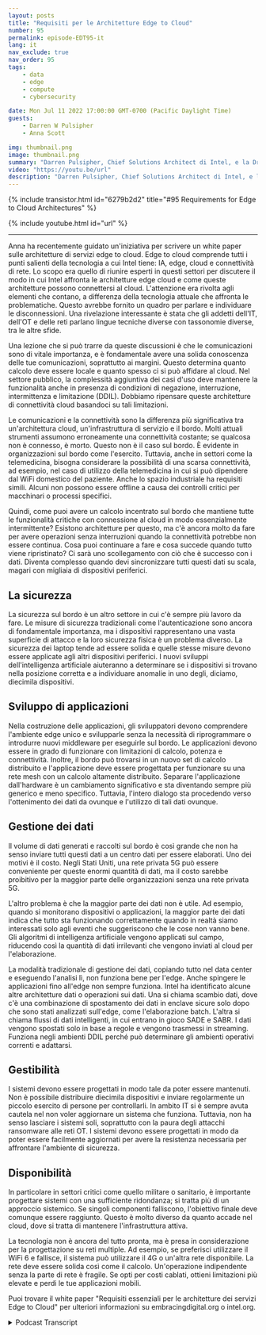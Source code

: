 ```yaml
---
layout: posts
title: "Requisiti per le Architetture Edge to Cloud"
number: 95
permalink: episode-EDT95-it
lang: it
nav_exclude: true
nav_order: 95
tags:
    - data
    - edge
    - compute
    - cybersecurity

date: Mon Jul 11 2022 17:00:00 GMT-0700 (Pacific Daylight Time)
guests:
    - Darren W Pulsipher
    - Anna Scott

img: thumbnail.png
image: thumbnail.png
summary: "Darren Pulsipher, Chief Solutions Architect di Intel, e la Dr. Anna Scott, Chief Edge Architect del settore pubblico, discutono i requisiti essenziali per le architetture di servizi edge to cloud."
video: "https://youtu.be/url"
description: "Darren Pulsipher, Chief Solutions Architect di Intel, e la Dr. Anna Scott, Chief Edge Architect del settore pubblico, discutono i requisiti essenziali per le architetture di servizi edge to cloud."
---
```


<div>
{% include transistor.html id="6279b2d2" title="#95 Requirements for Edge to Cloud Architectures" %}

{% include youtube.html id="url" %}
</div>

---

Anna ha recentemente guidato un'iniziativa per scrivere un white paper sulle architetture di servizi edge to cloud. Edge to cloud comprende tutti i punti salienti della tecnologia a cui Intel tiene: IA, edge, cloud e connettività di rete. Lo scopo era quello di riunire esperti in questi settori per discutere il modo in cui Intel affronta le architetture edge cloud e come queste architetture possono connettersi al cloud. L'attenzione era rivolta agli elementi che contano, a differenza della tecnologia attuale che affronta le problematiche. Questo avrebbe fornito un quadro per parlare e individuare le disconnessioni. Una rivelazione interessante è stata che gli addetti dell'IT, dell'OT e delle reti parlano lingue tecniche diverse con tassonomie diverse, tra le altre sfide.

Una lezione che si può trarre da queste discussioni è che le comunicazioni sono di vitale importanza, e è fondamentale avere una solida conoscenza delle tue comunicazioni, soprattutto ai margini. Questo determina quanto calcolo deve essere locale e quanto spesso ci si può affidare al cloud. Nel settore pubblico, la complessità aggiuntiva dei casi d'uso deve mantenere la funzionalità anche in presenza di condizioni di negazione, interruzione, intermittenza e limitazione (DDIL). Dobbiamo ripensare queste architetture di connettività cloud basandoci su tali limitazioni.

Le comunicazioni e la connettività sono la differenza più significativa tra un'architettura cloud, un'infrastruttura di servizio e il bordo. Molti attuali strumenti assumono erroneamente una connettività costante; se qualcosa non è connesso, è morto. Questo non è il caso sul bordo. È evidente in organizzazioni sul bordo come l'esercito. Tuttavia, anche in settori come la telemedicina, bisogna considerare la possibilità di una scarsa connettività, ad esempio, nel caso di utilizzo della telemedicina in cui si può dipendere dal WiFi domestico del paziente. Anche lo spazio industriale ha requisiti simili. Alcuni non possono essere offline a causa dei controlli critici per macchinari o processi specifici.

Quindi, come puoi avere un calcolo incentrato sul bordo che mantiene tutte le funzionalità critiche con connessione al cloud in modo essenzialmente intermittente? Esistono architetture per questo, ma c'è ancora molto da fare per avere operazioni senza interruzioni quando la connettività potrebbe non essere continua. Cosa puoi continuare a fare e cosa succede quando tutto viene ripristinato? Ci sarà uno scollegamento con ciò che è successo con i dati. Diventa complesso quando devi sincronizzare tutti questi dati su scala, magari con migliaia di dispositivi periferici.

## La sicurezza

La sicurezza sul bordo è un altro settore in cui c'è sempre più lavoro da fare. Le misure di sicurezza tradizionali come l'autenticazione sono ancora di fondamentale importanza, ma i dispositivi rappresentano una vasta superficie di attacco e la loro sicurezza fisica è un problema diverso. La sicurezza dei laptop tende ad essere solida e quelle stesse misure devono essere applicate agli altri dispositivi periferici. I nuovi sviluppi dell'intelligenza artificiale aiuteranno a determinare se i dispositivi si trovano nella posizione corretta e a individuare anomalie in uno degli, diciamo, diecimila dispositivi.

## Sviluppo di applicazioni

Nella costruzione delle applicazioni, gli sviluppatori devono comprendere l'ambiente edge unico e svilupparle senza la necessità di riprogrammare o introdurre nuovi middleware per eseguirle sul bordo. Le applicazioni devono essere in grado di funzionare con limitazioni di calcolo, potenza e connettività. Inoltre, il bordo può trovarsi in un nuovo set di calcolo distribuito e l'applicazione deve essere progettata per funzionare su una rete mesh con un calcolo altamente distribuito. Separare l'applicazione dall'hardware è un cambiamento significativo e sta diventando sempre più generico e meno specifico. Tuttavia, l'intero dialogo sta procedendo verso l'ottenimento dei dati da ovunque e l'utilizzo di tali dati ovunque.

## Gestione dei dati

Il volume di dati generati e raccolti sul bordo è così grande che non ha senso inviare tutti questi dati a un centro dati per essere elaborati. Uno dei motivi è il costo. Negli Stati Uniti, una rete privata 5G può essere conveniente per queste enormi quantità di dati, ma il costo sarebbe proibitivo per la maggior parte delle organizzazioni senza una rete privata 5G.

L'altro problema è che la maggior parte dei dati non è utile. Ad esempio, quando si monitorano dispositivi o applicazioni, la maggior parte dei dati indica che tutto sta funzionando correttamente quando in realtà siamo interessati solo agli eventi che suggeriscono che le cose non vanno bene. Gli algoritmi di intelligenza artificiale vengono applicati sul campo, riducendo così la quantità di dati irrilevanti che vengono inviati al cloud per l'elaborazione.

La modalità tradizionale di gestione dei dati, copiando tutto nel data center e eseguendo l'analisi lì, non funziona bene per l'edge. Anche spingere le applicazioni fino all'edge non sempre funziona. Intel ha identificato alcune altre architetture dati o operazioni sui dati. Una si chiama scambio dati, dove c'è una combinazione di spostamento dei dati in enclave sicure solo dopo che sono stati analizzati sull'edge, come l'elaborazione batch. L'altra si chiama flussi di dati intelligenti, in cui entrano in gioco SADE e SABR. I dati vengono spostati solo in base a regole e vengono trasmessi in streaming. Funziona negli ambienti DDIL perché può determinare gli ambienti operativi correnti e adattarsi.

## Gestibilità

I sistemi devono essere progettati in modo tale da poter essere mantenuti. Non è possibile distribuire diecimila dispositivi e inviare regolarmente un piccolo esercito di persone per controllarli. In ambito IT si è sempre avuta cautela nel non voler aggiornare un sistema che funziona. Tuttavia, non ha senso lasciare i sistemi soli, soprattutto con la paura degli attacchi ransomware alle reti OT. I sistemi devono essere progettati in modo da poter essere facilmente aggiornati per avere la resistenza necessaria per affrontare l'ambiente di sicurezza.

## Disponibilità

In particolare in settori critici come quello militare o sanitario, è importante progettare sistemi con una sufficiente ridondanza; si tratta più di un approccio sistemico. Se singoli componenti falliscono, l'obiettivo finale deve comunque essere raggiunto. Questo è molto diverso da quanto accade nel cloud, dove si tratta di mantenere l'infrastruttura attiva.

La tecnologia non è ancora del tutto pronta, ma è presa in considerazione per la progettazione su reti multiple. Ad esempio, se preferisci utilizzare il WiFi 6 e fallisce, il sistema può utilizzare il 4G o un'altra rete disponibile. La rete deve essere solida così come il calcolo. Un'operazione indipendente senza la parte di rete è fragile. Se opti per costi cablati, ottieni limitazioni più elevate e perdi le tue applicazioni mobili.

Puoi trovare il white paper "Requisiti essenziali per le architetture dei servizi Edge to Cloud" per ulteriori informazioni su embracingdigital.org o intel.org.



<details>
<summary> Podcast Transcript </summary>

<p></p>

</details>

